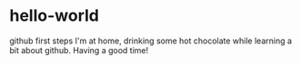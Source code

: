 # hello-world
github first steps
I'm at home, drinking some hot chocolate while learning a bit about github.
Having a good time!

